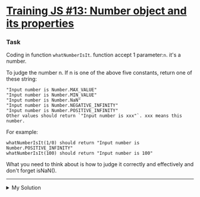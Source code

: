 # [Training JS #13: Number object and its properties](https://www.codewars.com/kata/5722fd3ab7162a3a4500031f)

### Task

Coding in function `whatNumberIsIt`. function accept 1 parameter:`n`. it's a number.

To judge the number n. If n is one of the above five constants, return one of these string:

```
"Input number is Number.MAX_VALUE"
"Input number is Number.MIN_VALUE"
"Input number is Number.NaN"
"Input number is Number.NEGATIVE_INFINITY"
"Input number is Number.POSITIVE_INFINITY"
Other values should return `"Input number is xxx"`. xxx means this number.
```

For example:

```
whatNumberIsIt(1/0) should return "Input number is Number.POSITIVE_INFINITY"
whatNumberIsIt(100) should return "Input number is 100"
```

What you need to think about is how to judge it correctly and effectively and don't forget isNaN().

---

<details><summary>My Solution</summary>

```js
function whatNumberIsIt(n) {
  switch (n) {
    case Number.MAX_VALUE:
      return "Input number is Number.MAX_VALUE";
    case Number.MIN_VALUE:
      return "Input number is Number.MIN_VALUE";
    case Number.NEGATIVE_INFINITY:
      return "Input number is Number.NEGATIVE_INFINITY";
    case Number.POSITIVE_INFINITY:
      return "Input number is Number.POSITIVE_INFINITY";
    case Number(n):
      return `Input number is ` + n;
    default:
      return "Input number is Number.NaN";
  }
}
```

</details>
